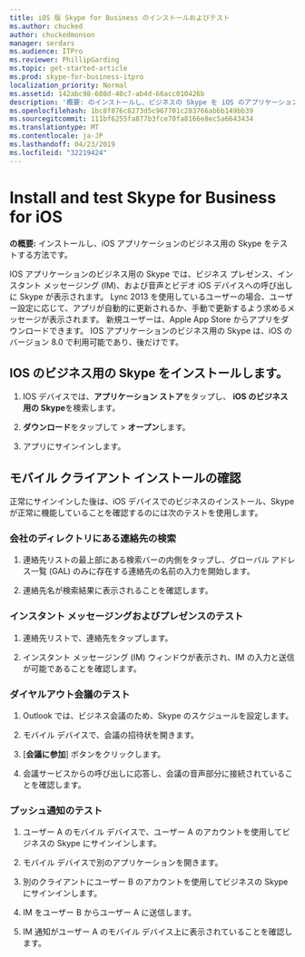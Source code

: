 ```yaml
---
title: iOS 版 Skype for Business のインストールおよびテスト
ms.author: chucked
author: chuckedmonson
manager: serdars
ms.audience: ITPro
ms.reviewer: PhillipGarding
ms.topic: get-started-article
ms.prod: skype-for-business-itpro
localization_priority: Normal
ms.assetid: 142abc98-608d-40c7-ab4d-66acc010426b
description: '概要: のインストールし、ビジネスの Skype を iOS のアプリケーションのテストの方法。'
ms.openlocfilehash: 1bc8f876c8273d5c967701c283766abbb149bb39
ms.sourcegitcommit: 111bf6255fa877b3fce70fa8166e8ec5a6643434
ms.translationtype: MT
ms.contentlocale: ja-JP
ms.lasthandoff: 04/23/2019
ms.locfileid: "32219424"
---
```

# <a name="install-and-test-skype-for-business-for-ios"></a>Install and test Skype for Business for iOS
 
**の概要:** インストールし、iOS アプリケーションのビジネス用の Skype をテストする方法です。
  
IOS アプリケーションのビジネス用の Skype では、ビジネス プレゼンス、インスタント メッセージング (IM)、および音声とビデオ iOS デバイスへの呼び出しに Skype が表示されます。 Lync 2013 を使用しているユーザーの場合、ユーザー設定に応じて、アプリが自動的に更新されるか、手動で更新するよう求めるメッセージが表示されます。 新規ユーザーは、Apple App Store からアプリをダウンロードできます。 IOS アプリケーションのビジネス用の Skype は、iOS のバージョン 8.0 で利用可能であり、後だけです。
  
## <a name="installing-skype-for-business-for-ios"></a>IOS のビジネス用の Skype をインストールします。

1. IOS デバイスでは、**アプリケーション ストア**をタップし、 **iOS のビジネス用の Skype**を検索します。
    
2. **ダウンロード**をタップして > **オープン**します。 
    
3. アプリにサインインします。
    
## <a name="verifying-mobile-client-installation"></a>モバイル クライアント インストールの確認

正常にサインインした後は、iOS デバイスでのビジネスのインストール、Skype が正常に機能していることを確認するのには次のテストを使用します。 
  
### <a name="search-for-a-contact-in-the-corporate-directory"></a>会社のディレクトリにある連絡先の検索

1. 連絡先リストの最上部にある検索バーの内側をタップし、グローバル アドレス一覧 (GAL) のみに存在する連絡先の名前の入力を開始します。 
    
2. 連絡先名が検索結果に表示されることを確認します。 
    
### <a name="test-instant-messaging-and-presence"></a>インスタント メッセージングおよびプレゼンスのテスト

1. 連絡先リストで、連絡先をタップします。 
    
2. インスタント メッセージング (IM) ウィンドウが表示され、IM の入力と送信が可能であることを確認します。 
    
### <a name="test-dial-out-conferencing"></a>ダイヤルアウト会議のテスト

1. Outlook では、ビジネス会議のため、Skype のスケジュールを設定します。 
    
2. モバイル デバイスで、会議の招待状を開きます。 
    
3. [**会議に参加**] ボタンをクリックします。
    
4. 会議サービスからの呼び出しに応答し、会議の音声部分に接続されていることを確認します。 
    
### <a name="test-push-notifications"></a>プッシュ通知のテスト

1. ユーザー A のモバイル デバイスで、ユーザー A のアカウントを使用してビジネスの Skype にサインインします。 
    
2. モバイル デバイスで別のアプリケーションを開きます。 
    
3. 別のクライアントにユーザー B のアカウントを使用してビジネスの Skype にサインインします。 
    
4. IM をユーザー B からユーザー A に送信します。 
    
5. IM 通知がユーザー A のモバイル デバイス上に表示されていることを確認します。 
    

